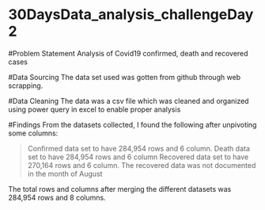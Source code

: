 # 30DaysData_analysis_challengeDay2
#Problem Statement
Analysis of Covid19 confirmed, death and recovered cases

#Data Sourcing
The data set used was gotten from github through web scrapping.

#Data Cleaning
The data was a csv file which was cleaned and organized using power query in excel to enable proper analysis

#Findings
From the datasets collected, I found the following after unpivoting some columns:
>Confirmed data set to have 284,954 rows and 6 column.
>Death data set to have 284,954 rows and 6 column
>Recovered data set to have 270,164 rows and 6 column. The recovered data was not documented in the month of August

The total rows and columns after merging the different datasets was 284,954 rows and 8 columns.

